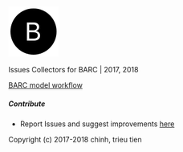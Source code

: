 ![Logo](https://github.com/chinh-trieutien/BARC/blob/master/Blogo.png)

Issues Collectors for BARC | 2017, 2018

[BARC model workflow](https://help.boydens.biz/mediawiki/index.php/BOST_00-10-1_-_BARC_model_workflow)

##### Contribute

* Report Issues and suggest improvements [here](https://github.com/chinh-trieutien/BARC/issues)

Copyright (c) 2017-2018 chinh, trieu tien
